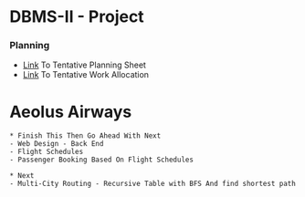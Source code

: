 # DBMS-II - Project
### Planning
- [Link](https://docs.google.com/document/d/18E7qcmh4KkIHvmFNecCmissjxJmts9V2GWyLtJiqTWw) To Tentative Planning Sheet  
- [Link](https://docs.google.com/spreadsheets/d/1xDONt-rLJLnVn7QzLjMJZeht1afKwEJy_DqDe-SNFug) To Tentative Work Allocation

# Aeolus Airways
```
* Finish This Then Go Ahead With Next
- Web Design - Back End
- Flight Schedules
- Passenger Booking Based On Flight Schedules

* Next 
- Multi-City Routing - Recursive Table with BFS And find shortest path
```